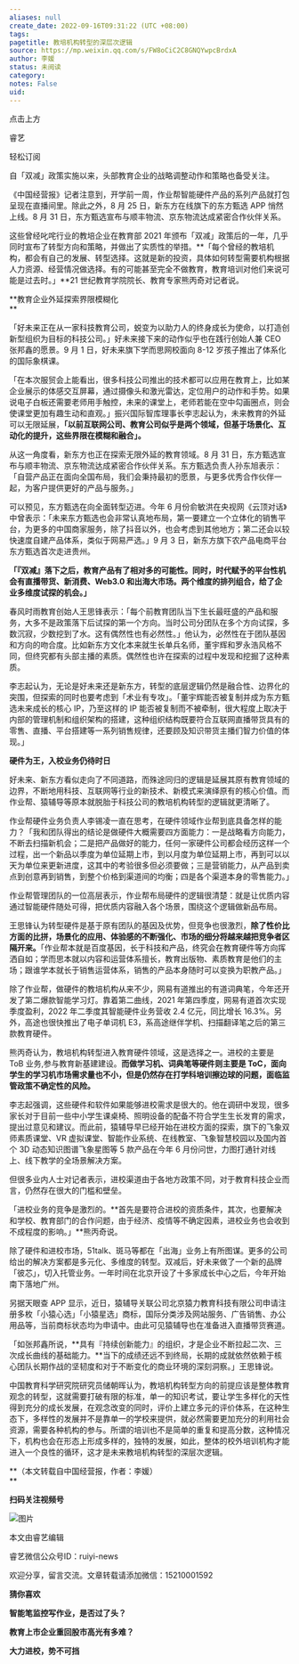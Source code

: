 ```yaml
---
aliases: null
create_date: 2022-09-16T09:31:22 (UTC +08:00)
tags: 
pagetitle: 教培机构转型的深层次逻辑
source: https://mp.weixin.qq.com/s/FW8oCiC2C8GNQYwpcBrdxA
author: 李媛
status: 未阅读
category: 
notes: False
uid: 
---
```


点击上方  

睿艺

轻松订阅

自「双减」政策实施以来，头部教育企业的战略调整动作和策略也备受关注。

《中国经营报》记者注意到，开学前一周，作业帮智能硬件产品的系列产品就打包呈现在直播间里。除此之外，8 月 25 日，新东方在线旗下的东方甄选 APP 悄然上线。8 月 31 日，东方甄选宣布与顺丰物流、京东物流达成紧密合作伙伴关系。

这些曾经叱咤行业的教培企业在教育部 2021 年颁布「双减」政策后的一年，几乎同时宣布了转型方向和策略，并做出了实质性的举措。**「每个曾经的教培机构，都会有自己的发展、转型选择。这就是新的投资，具体如何转型需要机构根据人力资源、经营情况做选择。有的可能甚至完全不做教育，教育培训对他们来说可能是过去时。」**21 世纪教育学院院长、教育专家熊丙奇对记者说。

**教育企业外延探索界限模糊化  
**

「好未来正在从一家科技教育公司，蜕变为以助力人的终身成长为使命，以打造创新型组织为目标的科技公司。」好未来接下来的动作似乎也在践行创始人兼 CEO 张邦鑫的愿景。9 月 1 日，好未来旗下学而思网校面向 8-12 岁孩子推出了体系化的国际象棋课。

「在本次服贸会上能看出，很多科技公司推出的技术都可以应用在教育上，比如某企业展示的体感交互屏幕，通过摄像头和激光雷达，定位用户的动作和手势。如果说电子白板还需要老师用手触控，未来的课堂上，老师若能在空中勾画圈点，则会使课堂更加有趣生动和直观。」振兴国际智库理事长李志起认为，未来教育的外延可以无限延展，**「以前互联网公司、教育公司似乎是两个领域，但基于场景化、互动化的提升，这些界限在模糊和融合」。**

从这一角度看，新东方也正在探索无限外延的教育领域。8 月 31 日，东方甄选宣布与顺丰物流、京东物流达成紧密合作伙伴关系。东方甄选负责人孙东旭表示：「自营产品正在面向全国布局，我们会秉持最初的愿景，与更多优秀合作伙伴一起，为客户提供更好的产品与服务。」

可以预见，东方甄选在向全面转型迈进。今年 6 月份俞敏洪在央视网《云顶对话》中曾表示：「未来东方甄选也会非常认真地布局，第一要建立一个立体化的销售平台，为更多的中国商家服务，除了抖音以外，也会考虑到其他地方；第二还会以较快速度自建产品体系，类似于网易严选。」9 月 3 日，新东方旗下农产品电商平台东方甄选首次走进贵州。

**「『双减』落下之后，教育产品有了相对多的可能性。同时，时代赋予的平台性机会有直播带货、新消费、Web3.0 和出海大市场。两个维度的排列组合，给了企业多维度试探的机会。」**

春风时雨教育创始人王思锋表示：「每个前教育团队当下生长最旺盛的产品和服务，大多不是政策落下后试探的第一个方向。当时公司分团队在多个方向试探，多数沉寂，少数挖到了水。这有偶然性也有必然性。」他认为，必然性在于团队基因和方向的吻合度。比如新东方文化本来就生长单兵名师，董宇辉和罗永浩风格不同，但终究都有头部主播的素质。偶然性也许在探索的过程中发现和挖掘了这种素质。

李志起认为，无论是好未来还是新东方，转型的底层逻辑仍然是融合性、边界化的突围，但探索的同时也要考虑到「术业有专攻」。「董宇辉能否被复制并成为东方甄选未来成长的核心 IP，乃至这样的 IP 能否被复制而不被牵制，很大程度上取决于内部的管理机制和组织架构的搭建，这种组织结构既要符合互联网直播带货具有的零售、直播、平台搭建等一系列销售规律，还要顾及知识带货主播们智力价值的体现。」

**硬件为王，入校业务仍待时日**

好未来、新东方看似走向了不同道路，而殊途同归的逻辑是延展其原有教育领域的边界，不断地用科技、互联网等行业的新技术、新模式来演绎原有的核心价值。而作业帮、猿辅导等原本就脱胎于科技公司的教培机构转型的逻辑就更清晰了。

作业帮硬件业务负责人李锡凌一直在思考，在硬件领域作业帮到底具备怎样的能力？「我和团队得出的结论是做硬件大概需要四方面能力：一是战略看方向能力，不断去扫描新机会；二是把产品做好的能力，任何一家硬件公司都会经历这样一个过程，出一个新品以季度为单位延期上市，到以月度为单位延期上市，再到可以以天为单位来更新进度，这其中的考验很多但必须要做；三是营销能力，从产品到卖点到创意再到销售，到整个价格到渠道间的均衡；四是各个渠道本身的零售能力。」

作业帮管理团队的一位高层表示，作业帮布局硬件的逻辑很清楚：就是让优质内容通过智能硬件随处可得，把优质内容融入各个场景，围绕这个逻辑做新品布局。

王思锋认为转型硬件是基于原有团队的基因及优势，但竞争也很激烈，**除了性价比方面的比拼，场景化的应用、体验感的不断强化、市场的细分将越来越把竞争者区隔开来。**「作业帮本就是百度基因，长于科技和产品，终究会在教育硬件等方向挥洒自如；学而思本就以内容和运营体系擅长，教育出版物、素质教育是他们的主场；跟谁学本就长于销售运营体系，销售的产品本身随时可以变换为职教产品。」

除了作业帮，做硬件的教培机构从来不少，网易有道推出的有道词典笔，今年还开发了第二爆款智能学习灯。靠着第二曲线，2021 年第四季度，网易有道首次实现季度盈利，2022 年二季度其智能硬件业务营收 2.4 亿元，同比增长 16.3%。另外，高途也很快推出了电子单词机 E3，系高途继伴学机、扫描翻译笔之后的第三款教育硬件。

熊丙奇认为，教培机构转型进入教育硬件领域，这是选择之一。进校的主要是 ToB 业务,参与教育新基建建设。**而做学习机、词典笔等硬件则主要是 ToC，面向学生的学习机市场需求量也不小，但是仍然存在打学科培训擦边球的问题，面临监管政策不确定性的风险。**

李志起强调，这些硬件和软件如果能够进校需求是很大的。他在调研中发现，很多家长对于目前一些中小学生课桌椅、照明设备的配备不符合学生生长发育的需求，提出过意见和建议。而此前，猿辅导早已经开始在进校方面的探索，旗下的飞象双师素质课堂、VR 虚拟课堂、智能作业系统、在线教室、飞象智慧校园以及国内首个 3D 动态知识图谱飞象星图等 5 款产品在今年 6 月份问世，力图打通针对线上、线下教学的全场景解决方案。

但很多业内人士对记者表示，进校渠道由于各地方政策不同，对于教育科技企业而言，仍然存在很大的门槛和壁垒。

「进校业务的竞争是激烈的。**首先是要符合进校的资质条件，其次，也要解决和学校、教育部门的合作问题，由于经济、疫情等不确定因素，进校业务也会收到不成程度的影响。」**熊丙奇说。

除了硬件和进校市场，51talk、斑马等都在「出海」业务上有所图谋。更多的公司给出的解决方案都是多元化、多维度的转型。双减后，好未来做了一个新的品牌「彼芯」，切入托管业务。一年时间在北京开设了十多家成长中心之后，今年开始南下落地广州。

另据天眼查 APP 显示，近日，猿辅导关联公司北京猿力教育科技有限公司申请注册多枚「小猿心选」「小猿星选」商标，国际分类涉及网站服务、广告销售、办公用品等，当前商标状态均为申请中。由此可见猿辅导也在准备进入直播带货赛道。

「如张邦鑫所说，**具有『持续创新能力』的组织，才是企业不断拉起二次、三次成长曲线的基础能力。**当下的成绩还远不到终局，长期的成就依然依赖于核心团队长期作战的坚韧度和对于不断变化的商业环境的深刻洞察。」王思锋说。

中国教育科学研究院研究员储朝晖认为，教培机构转型方向的前提应该是整体教育观念的转型，这就需要打破有限的标准，单一的知识考试，要让学生多样化的天性得到充分的成长发展，在观念改变的同时，评价上建立多元的评价体系，在这种生态下，多样性的发展并不是靠单一的学校来提供，就必然需要更加充分的利用社会资源，需要各种机构的参与。所谓的培训也不是简单的重复和提高分数，这种情况下，机构也会在形态上形成多样的，独特的发展，如此，整体的校外培训机构才能进入一个良性的循环，这才是未来教培机构转型的深层次逻辑。

**（本文转载自中国经营报，作者：李媛）  
**

**扫码关注视频号**

![图片](https://mmbiz.qpic.cn/mmbiz_jpg/02IQMr6cRmaL1OcSVFkmmicqbgo8I5SL3CaIZ8KQWL8lBU8UTUB7hCSkVxpR9MeNd7j6Bx2x8eicYuiaNR9ib2EhQA/640?wx_fmt=jpeg&wxfrom=5&wx_lazy=1&wx_co=1)

本文由睿艺编辑

睿艺微信公众号ID：ruiyi-news  

欢迎分享，留言交流。文章转载请添加微信：15210001592

**猜你喜欢**

**智能笔监控写作业，是否过了头？**

**教育上市企业重回股市高光有多难？**

**大力进校，势不可挡**
